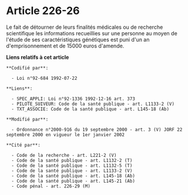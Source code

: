 # Article 226-26

Le fait de détourner de leurs finalités médicales ou de recherche scientifique les informations recueillies sur une personne
au moyen de l'étude de ses caractéristiques génétiques est puni d'un an d'emprisonnement et de 15000 euros d'amende.

**Liens relatifs à cet article**

	**Codifié par**:

	  - Loi n°92-684 1992-07-22

	**Liens**:

	  - SPEC_APPLI: Loi n°92-1336 1992-12-16 art. 373
	  - PILOTE_SUIVEUR: Code de la santé publique - art. L1133-2 (V)
	  - TXT_ASSOCIE: Code de la santé publique - art. L145-18 (Ab)

	**Modifié par**:

	  - Ordonnance n°2000-916 du 19 septembre 2000 - art. 3 (V) JORF 22 septembre 2000 en vigueur le 1er janvier 2002

	**Cité par**:

	  - Code de la recherche - art. L221-2 (V)
	  - Code de la santé publique - art. L1132-2 (T)
	  - Code de la santé publique - art. L1132-5 (T)
	  - Code de la santé publique - art. L1133-2 (V)
	  - Code de la santé publique - art. L145-18 (Ab)
	  - Code de la santé publique - art. L145-21 (Ab)
	  - Code pénal - art. 226-29 (M)
